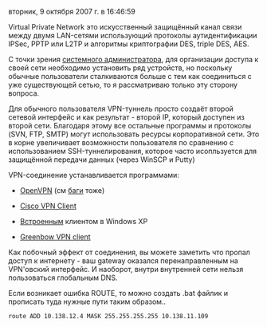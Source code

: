 вторник, 9 октября 2007 г. в 16:46:59

Virtual Private Network это искусственный защищённый канал связи между двумя LAN-сетями использующий протоколы аутидентификации IPSec, PPTP или L2TP и алгоритмы криптографии DES, triple DES, AES.

С точки зрения [системного администратора](http://www.ixbt.com/comm/vpn1.shtml), для организации доступа к своей сети необходимо установить ряд устройств, но поскольку обычные пользователи сталкиваются больше с тем как соединиться с уже существующей сетью, то я рассматриваю только эту сторону вопроса.

Для обычного пользователя VPN-туннель просто создаёт второй сетевой интерфейс и как результат - второй IP, который доступен из второй сети. Благодаря этому все остальные программы и протоколы (SVN, FTP, SMTP) могут использовать ресурсы корпоративной сети. Это в корне увеличивает возможности пользователя по сравнению с использованием SSH-туннелирования, которое часто исопльзуется для защищённой передачи данных (через WinSCP и Putty)

VPN-соединение устанавливается программами:

- [OpenVPN](http://openvpn.net/download.html) (см [баги](http://brneurosci.org/linuxsetup71.html) тоже)[  
    ](http://openvpn.net/download.html)
- [Cisco VPN Client](http://www.helpdesk.ugent.be/vpn/en/akkoord.php)  
    
- [Встроенным](http://www.onecomputerguy.com/networking/xp_vpn.htm) клиентом в Windows XP
- [Greenbow VPN client](http://www.thegreenbow.com/vpn.html)

Как побочный эффект от соединения, вы можете заметить что пропал доступ к интернету - ваш gateway оказался перенаправленным на VPN'овский интерфейс. И наоборот, внутри внутренней сети нельзя пользоваться глобальным DNS.

Если возникает ошибка ROUTE, то можно создать .bat файлик и прописать туда нужные пути таким образом..

`route ADD 10.138.12.4 MASK 255.255.255.255 10.138.11.109`
